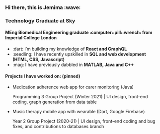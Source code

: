 <h3>Hi there, this is Jemima :wave:</h3>

<h3>Technology Graduate at Sky</h3>
<h4>MEng Biomedical Engineering graduate :computer::pill::wrench: from Imperial College London</h4>

<ul>
  <li>:dart: I’m building my knowledge of <b>React and GraphQL</b></li>
  <li>:seedling: I have recently upskilled in <b>SQL and web development (HTML, CSS, Javascript)</b></li>
  <li>:mag: I have previously dabbled in <b>MATLAB, Java and C++</b></li>
</ul>

<h4>Projects I have worked on: (pinned)</h4>
<ul>
  <li>Medication adherence web app for carer monitoring (Java)</li>
  <p>Programming 3 Group Project (Winter 2021) | UI design, front-end coding, graph generation from data table</p>
  <li>Music therapy mobile app with wearable (Dart, Google Firebase)</li>
  <p>Year 2 Group Project (2020-21) | UI design, front-end coding and bug fixes, and contributions to databases branch</p>
</ul>
